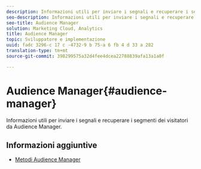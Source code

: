 ```yaml
---
description: Informazioni utili per inviare i segnali e recuperare i segmenti dei visitatori da Audience Manager.
seo-description: Informazioni utili per inviare i segnali e recuperare i segmenti dei visitatori da Audience Manager.
seo-title: Audience Manager
solution: Marketing Cloud, Analytics
title: Audience Manager
topic: Sviluppatore e implementazione
uuid: fadc 3296-c 17 c -4732-9 b 75-a 6 fb 4 d 33 a 282
translation-type: tm+mt
source-git-commit: 398299575a32d4fee4dcea22788839afa13a1a0f

---
```



# Audience Manager{#audience-manager}

Informazioni utili per inviare i segnali e recuperare i segmenti dei visitatori da Audience Manager.

## Informazioni aggiuntive

+ [Metodi Audience Manager](/help/windows-appstore/audiencemgmt/audience-manager-methods.md)